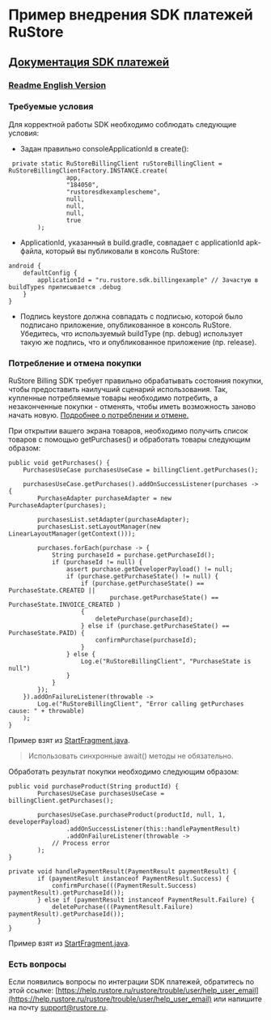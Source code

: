 # Пример внедрения SDK платежей RuStore
## [Документация SDK платежей](https://help.rustore.ru/rustore/for_developers/developer-documentation/sdk_payments/SDK-connecting-payments/quick_start)

### [Readme English Version](https://gitflic.ru/project/rustore/rustore-example-java-billing/blob?file=README_EN.md&branch=master)

### Требуемые условия

Для корректной работы SDK необходимо соблюдать следующие условия:

- Задан правильно consoleApplicationId в create():
```
 private static RuStoreBillingClient ruStoreBillingClient = RuStoreBillingClientFactory.INSTANCE.create(
                app,
                "184050",
                "rustoresdkexamplescheme",
                null,
                null,
                null,
                true
        );
```

- ApplicationId, указанный в build.gradle, совпадает с applicationId apk-файла, который вы публиковали в консоль RuStore:
```
android {
    defaultConfig {
        applicationId = "ru.rustore.sdk.billingexample" // Зачастую в buildTypes приписывается .debug
    }
}
```

- Подпись keystore должна совпадать с подписью, которой было подписано приложение, опубликованное в консоль RuStore. Убедитесь, что используемый buildType (пр. debug) использует такую же подпись, что и опубликованное приложение (пр. release).

### Потребление и отмена покупки
RuStore Billing SDK требует правильно обрабатывать состояния покупки, чтобы предоставить наилучший сценарий использования.
Так, купленные потребляемые товары необходимо потребить, а незаконченные покупки - отменять, чтобы иметь возможность заново начать новую.
[Подробнее о потреблении и отмене.](https://help.rustore.ru/rustore/for_developers/developer-documentation/sdk_payments/SDK-connecting-payments/%20consumption-and-withdrawal)

При открытии вашего экрана товаров, необходимо получить список товаров с помощью getPurchases() и обработать товары следующим образом:
```
public void getPurchases() {
    PurchasesUseCase purchasesUseCase = billingClient.getPurchases();

    purchasesUseCase.getPurchases().addOnSuccessListener(purchases -> {
        PurchaseAdapter purchaseAdapter = new PurchaseAdapter(purchases);

        purchasesList.setAdapter(purchaseAdapter);
        purchasesList.setLayoutManager(new LinearLayoutManager(getContext()));

        purchases.forEach(purchase -> {
            String purchaseId = purchase.getPurchaseId();
            if (purchaseId != null) {
                assert purchase.getDeveloperPayload() != null;
                if (purchase.getPurchaseState() != null) {
                    if (purchase.getPurchaseState() == PurchaseState.CREATED ||
                            purchase.getPurchaseState() == PurchaseState.INVOICE_CREATED )
                    {
                        deletePurchase(purchaseId);
                    } else if (purchase.getPurchaseState() == PurchaseState.PAID) {
                        confirmPurchase(purchaseId);
                    }
                } else {
                    Log.e("RuStoreBillingClient", "PurchaseState is null")
                }
            }
        });
    }).addOnFailureListener(throwable ->
        Log.e("RuStoreBillingClient", "Error calling getPurchases cause: " + throwable)
    );
}
```
Пример взят из [StartFragment.java](https://gitflic.ru/project/rustore/rustore-example-java-billing/blob?file=app/src/main/java/ru/rustore/example/rustorebillingsample/StartFragment.java&branch=master).
> Использовать синхронные await() методы не обязательно.

Обработать результат покупки необходимо следующим образом:
```
public void purchaseProduct(String productId) {
        PurchasesUseCase purchasesUseCase = billingClient.getPurchases();

        purchasesUseCase.purchaseProduct(productId, null, 1, developerPayload)
                .addOnSuccessListener(this::handlePaymentResult)
                .addOnFailureListener(throwable ->
            // Process error
        );
}

private void handlePaymentResult(PaymentResult paymentResult) {
        if (paymentResult instanceof PaymentResult.Success) {
            confirmPurchase(((PaymentResult.Success) paymentResult).getPurchaseId());
        } else if (paymentResult instanceof PaymentResult.Failure) {
            deletePurchase(((PaymentResult.Failure) paymentResult).getPurchaseId());
        }
}

```
Пример взят из [StartFragment.java](https://gitflic.ru/project/rustore/rustore-example-java-billing/blob?file=app/src/main/java/ru/rustore/example/rustorebillingsample/StartFragment.java&branch=master).

### Есть вопросы
Если появились вопросы по интеграции SDK платежей, обратитесь по этой ссылке:
[https://help.rustore.ru/rustore/trouble/user/help_user_email](https://help.rustore.ru/rustore/trouble/user/help_user_email)
или напишите на почту support@rustore.ru.